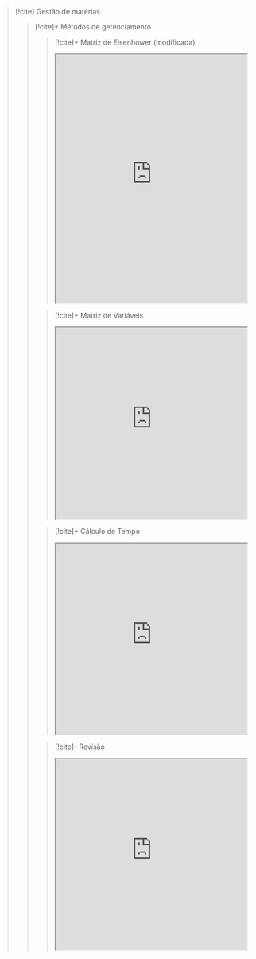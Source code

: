 > [!cite] Gestão de matérias
>  > [!cite]+ Métodos de gerenciamento
>  >  > [!cite]+ Matriz de Eisenhower (modificada)
>  >  > <iframe
>  >  >  src="https://efzevios.github.io/Spork/Matriz%20de%20eisenhower.html"
>  >  >  style="width:100%;height:auto;aspect-ratio:1/1.3"
>  >  >  scrolling="no">
>  >  > </iframe>
>  >
>  >  > [!cite]+ Matriz de Variáveis
>  >  > <iframe
>  >  >  src="https://efzevios.github.io/Spork/Matriz%20de%20vari%C3%A1veis.html "
>  >  >  style="width:100%;height:auto;aspect-ratio:1/1"
>  >  >  scrolling="no">
>  >  > </iframe>
>  >
>  >  > [!cite]+ Cálculo de Tempo
>  >  >  <iframe
>  >  >   src="https://efzevios.github.io/Spork/Porcento.html"
>  >  >   style="width:100%;height:;aspect-ratio:1"
>  >  >   scrolling="yes">
>  >  > </iframe>
>  >
> > > [!cite]- Revisão
> > > <iframe
> >  >src="https://efzevios.github.io/Spork/Matriz%20de%20ciclo%20revisional.html"
> >  > style="width:100%;height:auto;aspect-ratio:1/1"
> >  >scrolling="no">
> >  >   </iframe>



